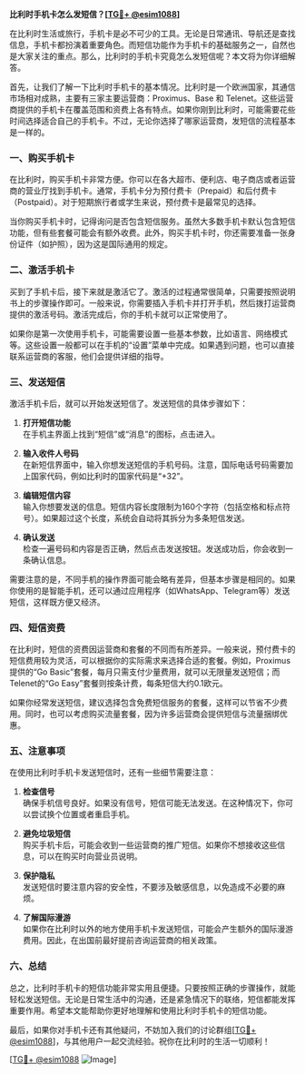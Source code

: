 **比利时手机卡怎么发短信？[[TG💪+ @esim1088](https://t.me/s/esim1088)]**

在比利时生活或旅行，手机卡是必不可少的工具。无论是日常通讯、导航还是查找信息，手机卡都扮演着重要角色。而短信功能作为手机卡的基础服务之一，自然也是大家关注的重点。那么，比利时的手机卡究竟怎么发短信呢？本文将为你详细解答。

首先，让我们了解一下比利时手机卡的基本情况。比利时是一个欧洲国家，其通信市场相对成熟，主要有三家主要运营商：Proximus、Base 和 Telenet。这些运营商提供的手机卡在覆盖范围和资费上各有特点。如果你刚到比利时，可能需要花些时间选择适合自己的手机卡。不过，无论你选择了哪家运营商，发短信的流程基本是一样的。

### **一、购买手机卡**

在比利时，购买手机卡非常方便。你可以在各大超市、便利店、电子商店或者运营商的营业厅找到手机卡。通常，手机卡分为预付费卡（Prepaid）和后付费卡（Postpaid）。对于短期旅行者或学生来说，预付费卡是最常见的选择。

当你购买手机卡时，记得询问是否包含短信服务。虽然大多数手机卡默认包含短信功能，但有些套餐可能会有额外收费。此外，购买手机卡时，你还需要准备一张身份证件（如护照），因为这是国际通用的规定。

### **二、激活手机卡**

买到了手机卡后，接下来就是激活它了。激活的过程通常很简单，只需要按照说明书上的步骤操作即可。一般来说，你需要插入手机卡并打开手机，然后拨打运营商提供的激活号码。激活完成后，你的手机卡就可以正常使用了。

如果你是第一次使用手机卡，可能需要设置一些基本参数，比如语言、网络模式等。这些设置一般都可以在手机的“设置”菜单中完成。如果遇到问题，也可以直接联系运营商的客服，他们会提供详细的指导。

### **三、发送短信**

激活手机卡后，就可以开始发送短信了。发送短信的具体步骤如下：

1. **打开短信功能**  
   在手机主界面上找到“短信”或“消息”的图标，点击进入。

2. **输入收件人号码**  
   在新短信界面中，输入你想发送短信的手机号码。注意，国际电话号码需要加上国家代码，例如比利时的国家代码是“+32”。

3. **编辑短信内容**  
   输入你想要发送的信息。短信内容长度限制为160个字符（包括空格和标点符号）。如果超过这个长度，系统会自动将其拆分为多条短信发送。

4. **确认发送**  
   检查一遍号码和内容是否正确，然后点击发送按钮。发送成功后，你会收到一条确认信息。

需要注意的是，不同手机的操作界面可能会略有差异，但基本步骤是相同的。如果你使用的是智能手机，还可以通过应用程序（如WhatsApp、Telegram等）发送短信，这样既方便又经济。

### **四、短信资费**

在比利时，短信的资费因运营商和套餐的不同而有所差异。一般来说，预付费卡的短信费用较为灵活，可以根据你的实际需求来选择合适的套餐。例如，Proximus 提供的“Go Basic”套餐，每月只需支付少量费用，就可以无限量发送短信；而Telenet的“Go Easy”套餐则按条计费，每条短信大约0.1欧元。

如果你经常发送短信，建议选择包含免费短信服务的套餐，这样可以节省不少费用。同时，也可以考虑购买流量套餐，因为许多运营商会提供短信与流量捆绑优惠。

### **五、注意事项**

在使用比利时手机卡发送短信时，还有一些细节需要注意：

1. **检查信号**  
   确保手机信号良好。如果没有信号，短信可能无法发送。在这种情况下，你可以尝试换个位置或者重启手机。

2. **避免垃圾短信**  
   购买手机卡后，可能会收到一些运营商的推广短信。如果你不想接收这些信息，可以在购买时向营业员说明。

3. **保护隐私**  
   发送短信时要注意内容的安全性，不要涉及敏感信息，以免造成不必要的麻烦。

4. **了解国际漫游**  
   如果你在比利时以外的地方使用手机卡发送短信，可能会产生额外的国际漫游费用。因此，在出国前最好提前咨询运营商的相关政策。

### **六、总结**

总之，比利时手机卡的短信功能非常实用且便捷。只要按照正确的步骤操作，就能轻松发送短信。无论是日常生活中的沟通，还是紧急情况下的联络，短信都能发挥重要作用。希望本文能帮助你更好地理解和使用比利时手机卡的短信功能。

最后，如果你对手机卡还有其他疑问，不妨加入我们的讨论群组[[TG💪+ @esim1088](https://t.me/s/esim1088)]，与其他用户一起交流经验。祝你在比利时的生活一切顺利！

[[TG💪+ @esim1088](https://t.me/s/esim1088) ![Image](https://i.postimg.cc/4NQfJmqS/Snipaste-2025-05-13-00-14-12.png)]
